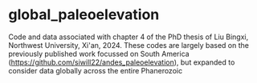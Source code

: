 # global_paleoelevation

Code and data associated with chapter 4 of the PhD thesis of Liu Bingxi, Northwest University, Xi'an, 2024. These codes are largely based on the previously published work focussed on South America (https://github.com/siwill22/andes_paleoelevation), but expanded to consider data globally across the entire Phanerozoic  
